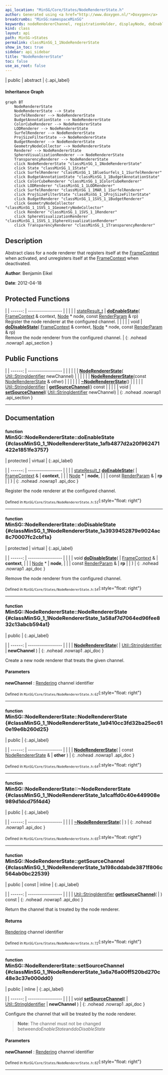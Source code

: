 ```yaml
---
api_location: "MinSG/Core/States/NodeRendererState.h"
author: Generated using <a href="http://www.doxygen.nl/">Doxygen</a>
breadcrumbs: "MinSG:namespaceMinSG"
keywords: nodeRendererChannel, registrationHolder, displayNode, doEnableState, doDisableState, NodeRendererState, NodeRendererState, ~NodeRendererState, getSourceChannel, setSourceChannel
kind: class
layout: api
path: MinSG->States
permalink: classMinSG_1_1NodeRendererState
show_in_toc: true
sidebar: api_sidebar
title: "NodeRendererState"
toc: false
use_as_root: false
---
```


| public | abstract |
{:.api_label}

#### Inheritance Graph

```mermaid
graph BT
	NodeRendererState
	NodeRendererState --> State
	SurfelRenderer --> NodeRendererState
	BudgetAnnotationState --> NodeRendererState
	ColorCubeRenderer --> NodeRendererState
	LODRenderer --> NodeRendererState
	SurfelRenderer --> NodeRendererState
	ProjSizeFilterState --> NodeRendererState
	BudgetRenderer --> NodeRendererState
	GeometryNodeCollector --> NodeRendererState
	Renderer --> NodeRendererState
	SphereVisualizationRenderer --> NodeRendererState
	TransparencyRenderer --> NodeRendererState
	click NodeRendererState "classMinSG_1_1NodeRendererState"
	click State "classMinSG_1_1State"
	click SurfelRenderer "classMinSG_1_1BlueSurfels_1_1SurfelRenderer"
	click BudgetAnnotationState "classMinSG_1_1BudgetAnnotationState"
	click ColorCubeRenderer "classMinSG_1_1ColorCubeRenderer"
	click LODRenderer "classMinSG_1_1LODRenderer"
	click SurfelRenderer "classMinSG_1_1MAR_1_1SurfelRenderer"
	click ProjSizeFilterState "classMinSG_1_1ProjSizeFilterState"
	click BudgetRenderer "classMinSG_1_1SVS_1_1BudgetRenderer"
	click GeometryNodeCollector "classMinSG_1_1SVS_1_1GeometryNodeCollector"
	click Renderer "classMinSG_1_1SVS_1_1Renderer"
	click SphereVisualizationRenderer "classMinSG_1_1SVS_1_1SphereVisualizationRenderer"
	click TransparencyRenderer "classMinSG_1_1TransparencyRenderer"
```

## Description



Abstract class for a node renderer that registers itself at the [FrameContext](classMinSG_1_1FrameContext) when activated, and unregisters itself at the [FrameContext](classMinSG_1_1FrameContext) when deactivated.



**Author**: Benjamin Eikel



**Date**: 2012-04-18





## Protected Functions

|
| ------: | ----------------- |
|  | |
| [stateResult_t](classMinSG_1_1State#classMinSG_1_1State_1a845dea0cc4734d4e6e1ddad95d29e6c1) | **[doEnableState](#classMinSG_1_1NodeRendererState_1afb4877d2a20f962471422e1851fe3757)**( [FrameContext](classMinSG_1_1FrameContext) & context,  [Node](classMinSG_1_1Node) * node, const [RenderParam](classMinSG_1_1RenderParam) & rp) <br/> Register the node renderer at the configured channel. |
|  | |
| void | **[doDisableState](#classMinSG_1_1NodeRendererState_1a3939452879e9024ac8c70007fc2cbf1a)**( [FrameContext](classMinSG_1_1FrameContext) & context,  [Node](classMinSG_1_1Node) * node, const [RenderParam](classMinSG_1_1RenderParam) & rp) <br/> Remove the node renderer from the configured channel. |
{: .nohead .nowrap1 .api_section }


## Public Functions

|
| ------: | ----------------- |
|  | |
|  | **[NodeRendererState](#classMinSG_1_1NodeRendererState_1a58af7d7064ed96fee832c13abcb594a1)**( [Util::StringIdentifier](classUtil_1_1StringIdentifier)  newChannel) |
|  | |
|  | **[NodeRendererState](#classMinSG_1_1NodeRendererState_1a9410cc3fd32ba25ec610e19e6b260d25)**(const [NodeRendererState](classMinSG_1_1NodeRendererState) & other) |
|  | |
|  | **[~NodeRendererState](#classMinSG_1_1NodeRendererState_1a1caffd0c40e449908e989d1dcd75f4d4)**() |
|  | |
| [Util::StringIdentifier](classUtil_1_1StringIdentifier) | **[getSourceChannel](#classMinSG_1_1NodeRendererState_1a198cddabde3871f806c564ab0bc22539)**() const |
|  | |
| void | **[setSourceChannel](#classMinSG_1_1NodeRendererState_1a6a76a00ff520bd270c48e3c37e000dd0)**( [Util::StringIdentifier](classUtil_1_1StringIdentifier)  newChannel) |
{: .nohead .nowrap1 .api_section }


-------------------------------------------------------------------

## Documentation

### <small>function</small><br/> MinSG::NodeRendererState::doEnableState {#classMinSG_1_1NodeRendererState_1afb4877d2a20f962471422e1851fe3757}

| protected | virtual |
{:.api_label}

|
| ------: | ----------------- |
|  |
| [stateResult_t](classMinSG_1_1State#classMinSG_1_1State_1a845dea0cc4734d4e6e1ddad95d29e6c1) **[doEnableState](#classMinSG_1_1NodeRendererState_1afb4877d2a20f962471422e1851fe3757)**( |  [FrameContext](classMinSG_1_1FrameContext) & | **context**, |
| |  [Node](classMinSG_1_1Node) * | **node**, |
| | const [RenderParam](classMinSG_1_1RenderParam) & | **rp** |
|   ) |
{: .nohead .nowrap1 .api_doc }

Register the node renderer at the configured channel.





<sub>Defined in `MinSG/Core/States/NodeRendererState.h:51`</sub>{:style="float: right"}

-------------------------------------------------------------------

### <small>function</small><br/> MinSG::NodeRendererState::doDisableState {#classMinSG_1_1NodeRendererState_1a3939452879e9024ac8c70007fc2cbf1a}

| protected | virtual |
{:.api_label}

|
| ------: | ----------------- |
|  |
| void **[doDisableState](#classMinSG_1_1NodeRendererState_1a3939452879e9024ac8c70007fc2cbf1a)**( |  [FrameContext](classMinSG_1_1FrameContext) & | **context**, |
| |  [Node](classMinSG_1_1Node) * | **node**, |
| | const [RenderParam](classMinSG_1_1RenderParam) & | **rp** |
|   ) |
{: .nohead .nowrap1 .api_doc }

Remove the node renderer from the configured channel.





<sub>Defined in `MinSG/Core/States/NodeRendererState.h:54`</sub>{:style="float: right"}

-------------------------------------------------------------------

### <small>function</small><br/> MinSG::NodeRendererState::NodeRendererState {#classMinSG_1_1NodeRendererState_1a58af7d7064ed96fee832c13abcb594a1}

| public |
{:.api_label}

|
| ------: | ----------------- |
|  |
|  **[NodeRendererState](#classMinSG_1_1NodeRendererState_1a58af7d7064ed96fee832c13abcb594a1)**( |  [Util::StringIdentifier](classUtil_1_1StringIdentifier)  | **newChannel** ) |
{: .nohead .nowrap1 .api_doc }



Create a new node renderer that treats the given channel.


#### Parameters
**newChannel**
:   [Rendering](namespaceRendering) channel identifier







<sub>Defined in `MinSG/Core/States/NodeRendererState.h:62`</sub>{:style="float: right"}

-------------------------------------------------------------------

### <small>function</small><br/> MinSG::NodeRendererState::NodeRendererState {#classMinSG_1_1NodeRendererState_1a9410cc3fd32ba25ec610e19e6b260d25}

| public |
{:.api_label}

|
| ------: | ----------------- |
|  |
|  **[NodeRendererState](#classMinSG_1_1NodeRendererState_1a9410cc3fd32ba25ec610e19e6b260d25)**( | const [NodeRendererState](classMinSG_1_1NodeRendererState) & | **other** ) |
{: .nohead .nowrap1 .api_doc }





<sub>Defined in `MinSG/Core/States/NodeRendererState.h:64`</sub>{:style="float: right"}

-------------------------------------------------------------------

### <small>function</small><br/> MinSG::NodeRendererState::~NodeRendererState {#classMinSG_1_1NodeRendererState_1a1caffd0c40e449908e989d1dcd75f4d4}

| public |
{:.api_label}

|
| ------: | ----------------- |
|  |
|  **[~NodeRendererState](#classMinSG_1_1NodeRendererState_1a1caffd0c40e449908e989d1dcd75f4d4)**( |  ) |
{: .nohead .nowrap1 .api_doc }





<sub>Defined in `MinSG/Core/States/NodeRendererState.h:65`</sub>{:style="float: right"}

-------------------------------------------------------------------

### <small>function</small><br/> MinSG::NodeRendererState::getSourceChannel {#classMinSG_1_1NodeRendererState_1a198cddabde3871f806c564ab0bc22539}

| public | const | inline |
{:.api_label}

|
| ------: | ----------------- |
|  |
| [Util::StringIdentifier](classUtil_1_1StringIdentifier) **[getSourceChannel](#classMinSG_1_1NodeRendererState_1a198cddabde3871f806c564ab0bc22539)**( |  ) const |
{: .nohead .nowrap1 .api_doc }



Return the channel that is treated by the node renderer.


#### Returns
 [Rendering](namespaceRendering) channel identifier





<sub>Defined in `MinSG/Core/States/NodeRendererState.h:72`</sub>{:style="float: right"}

-------------------------------------------------------------------

### <small>function</small><br/> MinSG::NodeRendererState::setSourceChannel {#classMinSG_1_1NodeRendererState_1a6a76a00ff520bd270c48e3c37e000dd0}

| public | inline |
{:.api_label}

|
| ------: | ----------------- |
|  |
| void **[setSourceChannel](#classMinSG_1_1NodeRendererState_1a6a76a00ff520bd270c48e3c37e000dd0)**( |  [Util::StringIdentifier](classUtil_1_1StringIdentifier)  | **newChannel** ) |
{: .nohead .nowrap1 .api_doc }



Configure the channel that will be treated by the node renderer.


> **Note**: The channel must not be changed between*doEnableState*and*doDisableState*



#### Parameters
**newChannel**
:   [Rendering](namespaceRendering) channel identifier







<sub>Defined in `MinSG/Core/States/NodeRendererState.h:82`</sub>{:style="float: right"}

-------------------------------------------------------------------


